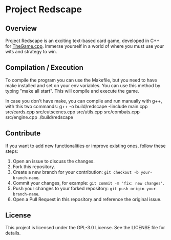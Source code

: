 # Project Redscape

## **Overview**
Project Redscape is an exciting text-based card game, developed in C++ for [TheGame.cpp](https://henrzven.github.io/the-game/). Immerse yourself in a world of where you must use your wits and strategy to win.

## Compilation / Execution
To compile the program you can use the Makefile, but you need to have make installed and set on your env variables.
You can use this method by typing "make all start". This will compile and execute the game.

In case you don't have make, you can compile and run manually with g++, with this two commands:
g++ -o build/redscape -Iinclude main.cpp src/cards.cpp src/cutscenes.cpp src/utils.cpp src/combats.cpp src/engine.cpp
./build/redscape

## Contribute
If you want to add new functionalities or improve existing ones, follow these steps:

1. Open an issue to discuss the changes.
2. Fork this repository.
3. Create a new branch for your contribution: `git checkout -b your-branch-name`.
5. Commit your changes, for example: `git commit -m 'fix: new changes'`.
6. Push your changes to your forked repository: `git push origin your-branch-name`.
7. Open a Pull Request in this repository and reference the original issue.

## **License**
This project is licensed under the GPL-3.0 License. See the LICENSE file for details.
